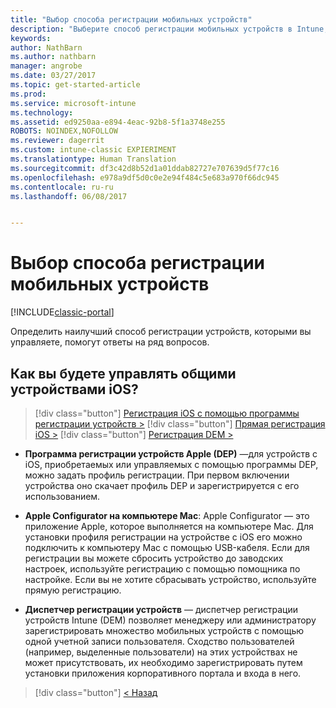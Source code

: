 ```yaml
---
title: "Выбор способа регистрации мобильных устройств"
description: "Выберите способ регистрации мобильных устройств в Intune, ответив на несколько простых вопросов."
keywords: 
author: NathBarn
ms.author: nathbarn
manager: angrobe
ms.date: 03/27/2017
ms.topic: get-started-article
ms.prod: 
ms.service: microsoft-intune
ms.technology: 
ms.assetid: ed9250aa-e894-4eac-92b8-5f1a3748e255
ROBOTS: NOINDEX,NOFOLLOW
ms.reviewer: dagerrit
ms.custom: intune-classic EXPIERIMENT
ms.translationtype: Human Translation
ms.sourcegitcommit: df3c42d8b52d1a01ddab82727e707639d5f77c16
ms.openlocfilehash: e978a9df5d0c0e2e94f484c5e683a970f66dc945
ms.contentlocale: ru-ru
ms.lasthandoff: 06/08/2017


---
```

# <a name="choose-how-to-enroll-mobile-devices"></a>Выбор способа регистрации мобильных устройств

[!INCLUDE[classic-portal](../includes/classic-portal.md)]

Определить наилучший способ регистрации устройств, которыми вы управляете, помогут ответы на ряд вопросов.

## <a name="how-will-you-manage-shared-ios-devices"></a>**Как вы будете управлять общими устройствами iOS?**

> [!div class="button"]
[Регистрация iOS с помощью программы регистрации устройств >](/intune-classic/deploy-use/ios-device-enrollment-program-in-microsoft-intune)
> [!div class="button"]
[Прямая регистрация iOS >](/intune-classic/deploy-use/ios-direct-enrollment-in-microsoft-intune)
> [!div class="button"]
[Регистрация DEM >](/intune-classic/deploy-use/enroll-corporate-owned-devices-with-the-device-enrollment-manager-in-microsoft-intune)

  - **Программа регистрации устройств Apple (DEP)** —для устройств с iOS, приобретаемых или управляемых с помощью программы DEP, можно задать профиль регистрации. При первом включении устройства оно скачает профиль DEP и зарегистрируется с его использованием.

  - **Apple Configurator на компьютере Mac**: Apple Configurator — это приложение Apple, которое выполняется на компьютере Mac. Для установки профиля регистрации на устройстве с iOS его можно подключить к компьютеру Mac с помощью USB-кабеля. Если для регистрации вы можете сбросить устройство до заводских настроек, используйте регистрацию с помощью помощника по настройке. Если вы не хотите сбрасывать устройство, используйте прямую регистрацию.

  - **Диспетчер регистрации устройств** — диспетчер регистрации устройств Intune (DEM) позволяет менеджеру или администратору зарегистрировать множество мобильных устройств с помощью одной учетной записи пользователя. Сходство пользователей (например, выделенные пользователи) на этих устройствах не может присутствовать, их необходимо зарегистрировать путем установки приложения корпоративного портала и входа в него.

> [!div class="button"]
[< Назад](choose-how-to-enroll-devices3.md)

